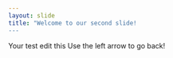 ```yaml
---
layout: slide
title: "Welcome to our second slide!
---
```

Your test edit this
Use the left arrow to go back!
